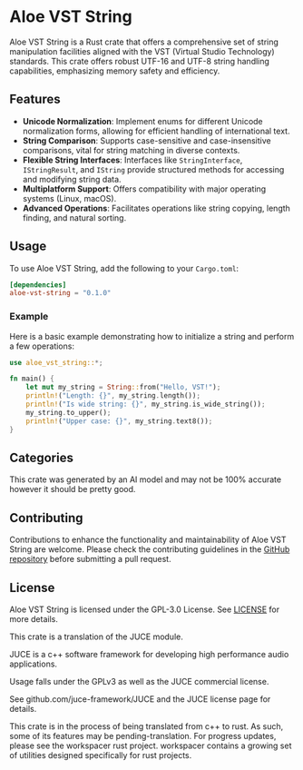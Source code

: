 # Aloe VST String

Aloe VST String is a Rust crate that offers a comprehensive set of string manipulation facilities aligned with the VST (Virtual Studio Technology) standards. This crate offers robust UTF-16 and UTF-8 string handling capabilities, emphasizing memory safety and efficiency.

## Features

- **Unicode Normalization**: Implement enums for different Unicode normalization forms, allowing for efficient handling of international text.
- **String Comparison**: Supports case-sensitive and case-insensitive comparisons, vital for string matching in diverse contexts.
- **Flexible String Interfaces**: Interfaces like `StringInterface`, `IStringResult`, and `IString` provide structured methods for accessing and modifying string data.
- **Multiplatform Support**: Offers compatibility with major operating systems (Linux, macOS).
- **Advanced Operations**: Facilitates operations like string copying, length finding, and natural sorting.

## Usage

To use Aloe VST String, add the following to your `Cargo.toml`:

```toml
[dependencies]
aloe-vst-string = "0.1.0"
```

### Example

Here is a basic example demonstrating how to initialize a string and perform a few operations:

```rust
use aloe_vst_string::*;

fn main() {
    let mut my_string = String::from("Hello, VST!");
    println!("Length: {}", my_string.length());
    println!("Is wide string: {}", my_string.is_wide_string());
    my_string.to_upper();
    println!("Upper case: {}", my_string.text8());
}
```

## Categories

This crate was generated by an AI model and may not be 100% accurate however it should be pretty good.

## Contributing

Contributions to enhance the functionality and maintainability of Aloe VST String are welcome. Please check the contributing guidelines in the [GitHub repository](https://github.com/klebs6/aloe-rs) before submitting a pull request.

## License

Aloe VST String is licensed under the GPL-3.0 License. See [LICENSE](https://github.com/klebs6/aloe-rs/blob/main/LICENSE) for more details.


This crate is a translation of the JUCE module.

JUCE is a c++ software framework for developing high performance audio applications.

Usage falls under the GPLv3 as well as the JUCE commercial license.

See github.com/juce-framework/JUCE and the JUCE license page for details.

This crate is in the process of being translated from c++ to rust. As such, some of its features may be pending-translation. For progress updates, please see the workspacer rust project. workspacer contains a growing set of utilities designed specifically for rust projects.
